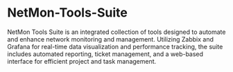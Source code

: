 # NetMon-Tools-Suite
NetMon Tools Suite is an integrated collection of tools designed to automate and enhance network monitoring and management. Utilizing Zabbix and Grafana for real-time data visualization and performance tracking, the suite includes automated reporting, ticket management, and a web-based interface for efficient project and task management.
